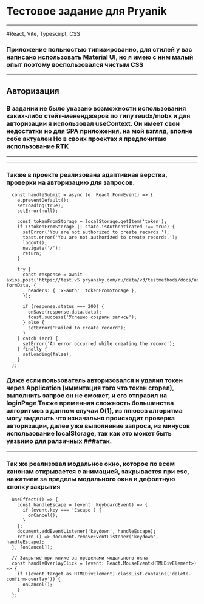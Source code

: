 # Тестовое задание для Pryanik

---
#React, Vite, Typescirpt, CSS

### Приложение польностью типизированно, для стилей у вас написано использовать Material UI, но я имею с ним малый опыт поэтому воспользовался чистым CSS
---
## Авторизация

### В задании не было указано возможности использования каких-либо стейт-мененджеров по типу reudx/mobx и для авторизации я использовал useContext. Он имеет свои недостатки но для SPA приложения, на мой взгляд, вполне себе актуален Но в своих проектах я предпочитаю использование RTK
---

---
### Также в проекте реализована адаптивная верстка, проверки на авторизацию для запросов.

```
  const handleSubmit = async (e: React.FormEvent) => {
    e.preventDefault();
    setLoading(true);
    setError(null);

    const tokenFromStorage = localStorage.getItem('token');
    if (!tokenFromStorage || state.isAuthenticated !== true) {
      setError('You are not authorized to create records.');
      toast.error('You are not authorized to create records.');
      logout();
      navigate('/');
      return;
    }

    try {
      const response = await axios.post('https://test.v5.pryaniky.com/ru/data/v3/testmethods/docs/userdocs/create', formData, {
        headers: { 'x-auth': tokenFromStorage },
      });

      if (response.status === 200) {
        onSave(response.data.data);
        toast.success('Успешно создали запись');
      } else {
        setError('Failed to create record');
      }
    } catch (err) {
      setError('An error occurred while creating the record');
    } finally {
      setLoading(false);
    }
  };
```

### Даже если пользователь авторизовался и удалил токен через Application (иммитация того что токен сгорел), выполнить запрос он не сможет, и его отправил на loginPage Также временная сложность большинства алгоритмов в данном случаи O(1), из плюсов алгоритма могу выделить что изначально происходит проверка авторизации, далее уже выполнение запроса, из минусов использование localStorage, так как это может быть уязвимо для ралзичных ###атак.

---

### Так же реализовал модальное окно, которое по всем канонам открывается с анимацией, закрывается при esc, нажатием за пределы модального окна и дефолтную кнопку закрытия
```
  useEffect(() => {
    const handleEscape = (event: KeyboardEvent) => {
      if (event.key === 'Escape') {
        onCancel();
      }
    };
    document.addEventListener('keydown', handleEscape);
    return () => document.removeEventListener('keydown', handleEscape);
  }, [onCancel]);

  // Закрытие при клике за пределами модального окна
  const handleOverlayClick = (event: React.MouseEvent<HTMLDivElement>) => {
    if ((event.target as HTMLDivElement).classList.contains('delete-confirm-overlay')) {
      onCancel();
    }
  };
```

